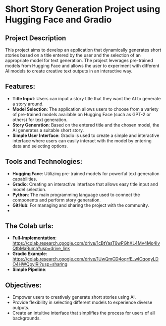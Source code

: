 # Short Story Generation Project using Hugging Face and Gradio

## Project Description
This project aims to develop an application that dynamically generates short stories based on a title entered by the user and the selection of an appropriate model for text generation. The project leverages pre-trained models from Hugging Face and allows the user to experiment with different AI models to create creative text outputs in an interactive way.

## Features:
- **Title Input**: Users can input a story title that they want the AI to generate a story around.
- **Model Selection**: The application allows users to choose from a variety of pre-trained models available on Hugging Face (such as GPT-2 or others) for text generation.
- **Story Generation**: Based on the entered title and the chosen model, the AI generates a suitable short story.
- **Simple User Interface**: Gradio is used to create a simple and interactive interface where users can easily interact with the model by entering data and selecting options.

## Tools and Technologies:
- **Hugging Face**: Utilizing pre-trained models for powerful text generation capabilities.
- **Gradio**: Creating an interactive interface that allows easy title input and model selection.
- **Python**: The main programming language used to connect the components and perform story generation.
- **GitHub**: For managing and sharing the project with the community.
- 
## The Colab urls:
- **Full-Implementation**: https://colab.research.google.com/drive/1cBtYasT6wPGhXL4Mv4Mo4IvQtbMaRuma?usp=drive_link
- **Gradio Example**: https://colab.research.google.com/drive/1UwQmCD4oqrfE_wIOqoqyLDO4HWQpylRI?usp=sharing
- **Simple Pipeline**: 

## Objectives:
- Empower users to creatively generate short stories using AI.
- Provide flexibility in selecting different models to experience diverse outputs.
- Create an intuitive interface that simplifies the process for users of all backgrounds.

